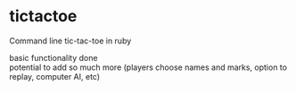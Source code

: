 tictactoe
=========

Command line tic-tac-toe in ruby

basic functionality done<br>
potential to add so much more (players choose names and marks, option to replay, computer AI, etc)
